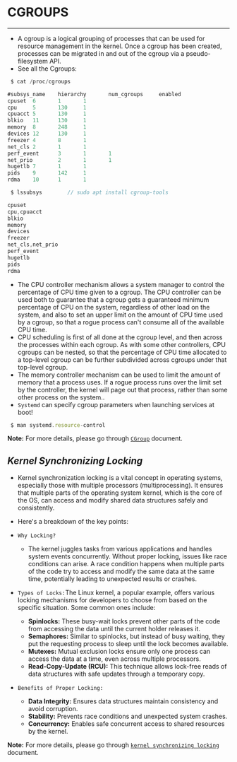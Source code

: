 # CGROUPS
---

 * A cgroup is a logical grouping of processes that can be used for resource management in the kernel. Once a cgroup has been created, processes can be migrated in and out of the cgroup via a pseudo-filesystem API.
 * See all the Cgroups:
```javascript
 $ cat /proc/cgroups

#subsys_name    hierarchy       num_cgroups     enabled
cpuset  6       1       1
cpu     5       130     1
cpuacct 5       130     1
blkio   11      130     1
memory  8       248     1
devices 12      130     1
freezer 4       8       1
net_cls 2       1       1
perf_event      3       1       1
net_prio        2       1       1
hugetlb 7       1       1
pids    9       142     1
rdma    10      1       1

 $ lssubsys        // sudo apt install cgroup-tools

cpuset
cpu,cpuacct
blkio
memory
devices
freezer
net_cls,net_prio
perf_event
hugetlb
pids
rdma
```
 * The CPU controller mechanism allows a system manager to control the percentage of CPU time given to a cgroup. The CPU controller can be used both to guarantee that a cgroup gets a guaranteed minimum percentage of CPU on the system, regardless of other load on the system, and also to set an upper limit on the amount of CPU time used by a cgroup, so that a rogue process can't consume all of the available CPU time.
 * CPU scheduling is first of all done at the cgroup level, and then across the processes within each cgroup. As with some other controllers, CPU cgroups can be nested, so that the percentage of CPU time allocated to a top-level cgroup can be further subdivided across cgroups under that top-level cgroup.
 * The memory controller mechanism can be used to limit the amount of memory that a process uses. If a rogue process runs over the limit set by the controller, the kernel will page out that process, rather than some other process on the system..
 * `Systemd` can specify cgroup parameters when launching services at boot!
```javascript
 $ man systemd.resource-control
```
 
**Note:** For more details, please go through [`CGroup`](https://github.com/SelamHemanth/Infobell_Training/blob/main/22-4-2024/InfobellIT_LinuxKernel_Apr2024_kaiwanTECH_6d/courseware/mod08_task_scheduler/cgroups.pdf) document.

***Kernel Synchronizing Locking***
---

 * Kernel synchronization locking is a vital concept in operating systems, especially those with multiple processors (multiprocessing). It ensures that multiple parts of the operating system kernel, which is the core of the OS, can access and modify shared data structures safely and consistently.

 * Here's a breakdown of the key points:
 * `Why Locking?`
	*  The kernel juggles tasks from various applications and handles system events concurrently. Without proper locking, issues like race conditions can arise. A race condition happens when multiple parts of the code try to access and modify the same data at the same time, potentially leading to unexpected results or crashes.
 * `Types of Locks:`The Linux kernel, a popular example, offers various locking mechanisms for developers to choose from based on the specific situation. Some common ones include:
	* **Spinlocks:** These busy-wait locks prevent other parts of the code from accessing the data until the current holder releases it.
	* **Semaphores:** Similar to spinlocks, but instead of busy waiting, they put the requesting process to sleep until the lock becomes available.
	* **Mutexes:** Mutual exclusion locks ensure only one process can access the data at a time, even across multiple processors.
	* **Read-Copy-Update (RCU):** This technique allows lock-free reads of data structures with safe updates through a temporary copy.
 * `Benefits of Proper Locking:`
	* **Data Integrity:** Ensures data structures maintain consistency and avoid corruption.
	* **Stability:** Prevents race conditions and unexpected system crashes.
	* **Concurrency:** Enables safe concurrent access to shared resources by the kernel.

**Note:** For more details, please go through [`kernel synchronizing locking`](https://github.com/SelamHemanth/Infobell_Training/blob/main/22-4-2024/InfobellIT_LinuxKernel_Apr2024_kaiwanTECH_6d/courseware/mod09_kernel_sync_locking.pdf) document.

  
